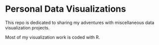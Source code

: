 # Personal Data Visualizations

This repo is dedicated to sharing my adventures with miscellaneous data visualization projects. 

Most of my visualization work is coded with R.
